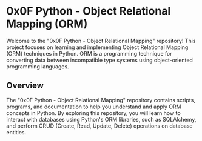 # 0x0F Python - Object Relational Mapping (ORM)
Welcome to the "0x0F Python - Object Relational Mapping" repository! This project focuses on learning and implementing Object Relational Mapping (ORM) techniques in Python. ORM is a programming technique for converting data between incompatible type systems using object-oriented programming languages.

## Overview
The "0x0F Python - Object Relational Mapping" repository contains scripts, programs, and documentation to help you understand and apply ORM concepts in Python. By exploring this repository, you will learn how to interact with databases using Python's ORM libraries, such as SQLAlchemy, and perform CRUD (Create, Read, Update, Delete) operations on database entities.
